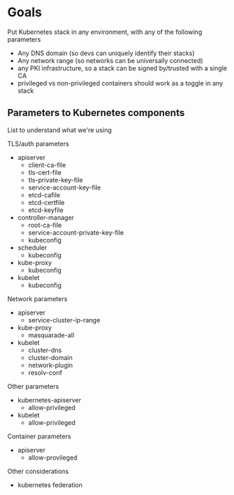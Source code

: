 # Goals

Put Kubernetes stack in any environment, with any of the following parameters
 - Any DNS domain (so devs can uniquely identify their stacks)
 - Any network range (so networks can be universally connected)
 - any PKI infrastructure, so a stack can be signed by/trusted with a single CA
 - privileged vs non-privileged containers should work as a toggle in any stack


## Parameters to Kubernetes components

List to understand what we're using

TLS/auth parameters
 - apiserver
   - client-ca-file
   - tls-cert-file
   - tls-private-key-file
   - service-account-key-file
   - etcd-cafile
   - etcd-certfile
   - etcd-keyfile
 - controller-manager
   - root-ca-file
   - service-account-private-key-file
   - kubeconfig
- scheduler
   - kubeconfig
- kube-proxy
   - kubeconfig
- kubelet
   - kubeconfig

Network parameters
- apiserver
  - service-cluster-ip-range
- kube-proxy
  - masquarade-all
- kubelet
  - cluster-dns
  - cluster-domain
  - network-plugin
  - resolv-conf

Other parameters
- kubernetes-apiserver
  - allow-privileged
- kubelet
  - allow-privileged

Container parameters
- apiserver
  - allow-provileged

Other considerations
- kubernetes federation
